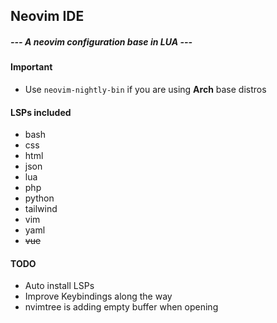 ## Neovim IDE
#####  --- A neovim configuration base in LUA ---

#### Important
- Use `neovim-nightly-bin` if you are using **Arch** base distros

#### LSPs included
* bash
* css
* html
* json
* lua
* php
* python
* tailwind
* vim
* yaml
* ~~vue~~

#### TODO
* Auto install LSPs
* Improve Keybindings along the way
* nvimtree is adding empty buffer when opening
